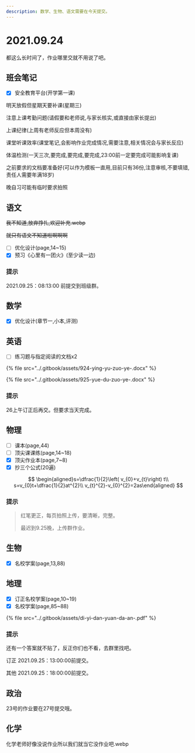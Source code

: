 ```yaml
---
description: 数学、生物、语文需要在今天提交。
---
```


# 2021.09.24

都这么长时间了，作业哪里交就不用说了吧。

## 班会笔记

* [x] 安全教育平台\(开学第一课\)

明天放假但星期天要补课\(星期三\)

注意上课考勤问题\(请假要和老师说,与家长核实,或直接由家长提出\)

上课纪律\(上周有老师反应但本周没有\)

课堂听课效率\(课堂笔记,会影响作业完成情况,需要注意,相关情况会与家长反应\)

体温检测\(一天三次,要完成,要完成,要完成,23:00前一定要完成可能影响复课\)

之前要求的文档要准备好\(可以作为模板一直用,目前只有36份,注意审核,不要填错,责任人需要年满18岁\)

晚自习可能有临时要求拍照

## 语文

~~我不知道,放弃挣扎,欢迎补充.webp~~

~~就只有语文不知道啦啊啊啊~~

* [ ] 优化设计\(page,14~15\)
* [x] 预习《心里有一团火》\(至少读一边\)

### 提示

2021.09.25：08:13:00 前提交到班级群。

## 数学

* [x] 优化设计\(章节一,小本,评测\)

## 英语

* [ ] 练习题与指定阅读的文档x2

{% file src="../.gitbook/assets/924-ying-yu-zuo-ye-.docx" %}

{% file src="../.gitbook/assets/925-yue-du-zuo-ye-.docx" %}

### 提示

26上午订正后再交。但要求当天完成。

## 物理

* [ ] 课本\(page,44\)
* [ ] 顶尖课课练\(page,14~18\)
* [x] 顶尖作业本\(page,7~8\)
* [x] 抄三个公式\(20遍\)

$$
\begin{aligned}s=\dfrac{1}{2}\left( v_{0}+v_{t}\right) t\\
s=v_{0}t+\dfrac{1}{2}at^{2}\\
v_{t}^{2}-v_{0}^{2}=2as\end{aligned}
$$

### 提示

> 红笔更正，每页拍照上传，要清晰，完整。
>
> 最迟到9.25晚，上传群作业。

## 生物

* [x] 名校学案\(page,13,88\)

## 地理

* [x] 订正名校学案\(page,10~19\)
* [x] 名校学案\(page,85~88\)

{% file src="../.gitbook/assets/di-yi-dan-yuan-da-an-.pdf" %}

### 提示

还有一个答案就不贴了，反正你们也不看，去群里找吧。

订正 2021.09.25：13:00:00前提交。

其他 2021.09.25：18:00:00前提交。

## 政治

23号的作业要在27号提交哦。

## 化学

化学老师好像没说作业所以我们就当它没作业吧.webp

